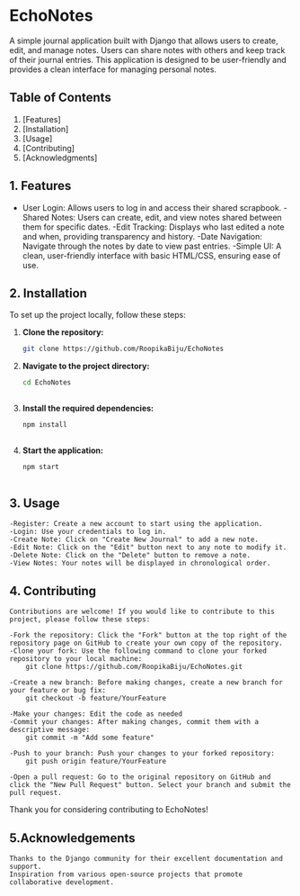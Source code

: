 # EchoNotes

A simple journal application built with Django that allows users to create, edit, and manage notes. Users can share notes with others and keep track of their journal entries. This application is designed to be user-friendly and provides a clean interface for managing personal notes.

## Table of Contents

1. [Features]
2. [Installation]
3. [Usage]
4. [Contributing]
5. [Acknowledgments]

## 1. Features

- User Login: Allows users to log in and access their shared scrapbook.
-Shared Notes: Users can create, edit, and view notes shared between them for specific dates.
-Edit Tracking: Displays who last edited a note and when, providing transparency and history.
-Date Navigation: Navigate through the notes by date to view past entries.
-Simple UI: A clean, user-friendly interface with basic HTML/CSS, ensuring ease of use.

## 2. Installation
  To set up the project locally, follow these steps:
  
  1. **Clone the repository:**
     ```bash
     git clone https://github.com/RoopikaBiju/EchoNotes
     
  2. **Navigate to the project directory:**
      ```bash
      cd EchoNotes
  
  3. **Install the required dependencies:**
      ```bash
      npm install
  
  4. **Start the application:**
      ```bash
      npm start
    
## 3. Usage
    -Register: Create a new account to start using the application.
    -Login: Use your credentials to log in.
    -Create Note: Click on "Create New Journal" to add a new note.
    -Edit Note: Click on the "Edit" button next to any note to modify it.
    -Delete Note: Click on the "Delete" button to remove a note.
    -View Notes: Your notes will be displayed in chronological order.
    
## 4. Contributing
    Contributions are welcome! If you would like to contribute to this project, please follow these steps:

    -Fork the repository: Click the "Fork" button at the top right of the repository page on GitHub to create your own copy of the repository.
    -Clone your fork: Use the following command to clone your forked repository to your local machine: 
        git clone https://github.com/RoopikaBiju/EchoNotes.git
    
    -Create a new branch: Before making changes, create a new branch for your feature or bug fix: 
        git checkout -b feature/YourFeature
    
    -Make your changes: Edit the code as needed
    -Commit your changes: After making changes, commit them with a descriptive message: 
        git commit -m "Add some feature"
    
    -Push to your branch: Push your changes to your forked repository: 
        git push origin feature/YourFeature

    -Open a pull request: Go to the original repository on GitHub and click the "New Pull Request" button. Select your branch and submit the pull request.
  Thank you for considering contributing to EchoNotes!

## 5.Acknowledgements
    Thanks to the Django community for their excellent documentation and support.
    Inspiration from various open-source projects that promote collaborative development.

